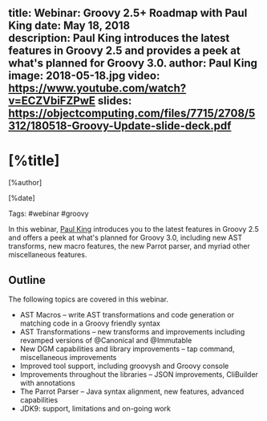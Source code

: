 title: Webinar: Groovy 2.5+ Roadmap with Paul King
date: May 18, 2018  
description: Paul King introduces the latest features in Groovy 2.5 and provides a peek at what's planned for Groovy 3.0.
author: Paul King
image: 2018-05-18.jpg
video: https://www.youtube.com/watch?v=ECZVbiFZPwE
slides: https://objectcomputing.com/files/7715/2708/5312/180518-Groovy-Update-slide-deck.pdf   
---

# [%title]

[%author]

[%date] 

Tags: #webinar #groovy

In this webinar, [Paul King](https://objectcomputing.com/products/2gm-team#king) introduces you to the latest features in Groovy 2.5 and offers a peek at what's planned for Groovy 3.0, including new AST transforms, new macro features, the new Parrot parser, and myriad other miscellaneous features.

## Outline

The following topics are covered in this webinar.

- AST Macros – write AST transformations and code generation or matching code in a Groovy friendly syntax
- AST Transformations – new transforms and improvements including revamped versions of @Canonical and @Immutable
- New DGM capabilities and library improvements – tap command, miscellaneous improvements
- Improved tool support, including groovysh and Groovy console
- Improvements throughout the libraries – JSON improvements, CliBuilder with annotations
- The Parrot Parser – Java syntax alignment, new features, advanced capabilities
- JDK9: support, limitations and on-going work
